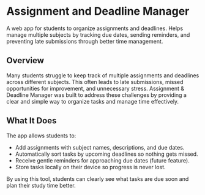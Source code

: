 # Assignment and Deadline Manager

A web app for students to organize assignments and deadlines. Helps manage multiple subjects by tracking due dates, sending reminders, and preventing late submissions through better time management.

## Overview
Many students struggle to keep track of multiple assignments and deadlines across different subjects. This often leads to late submissions, missed opportunities for improvement, and unnecessary stress. Assignment & Deadline Manager was built to address these challenges by providing a clear and simple way to organize tasks and manage time effectively.

## What It Does
The app allows students to:
- Add assignments with subject names, descriptions, and due dates.
- Automatically sort tasks by upcoming deadlines so nothing gets missed.
- Receive gentle reminders for approaching due dates (future feature).
- Store tasks locally on their device so progress is never lost.

By using this tool, students can clearly see what tasks are due soon and plan their study time better.
